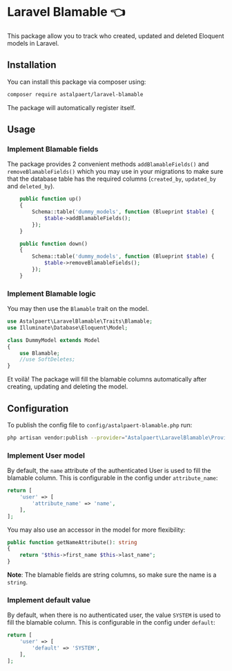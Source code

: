# Laravel Blamable 👈

This package allow you to track who created, updated and deleted Eloquent models in Laravel.


## Installation

You can install this package via composer using:
```sh
composer require astalpaert/laravel-blamable
```

The package will automatically register itself.


## Usage

### Implement Blamable fields

The package provides 2 convenient methods `addBlamableFields()` and `removeBlamableFields()` which you may use in your migrations to make sure that the database table has the required columns (`created_by`, `updated_by` and `deleted_by`).

```php
    public function up()
    {
        Schema::table('dummy_models', function (Blueprint $table) {
            $table->addBlamableFields();
        });
    }

    public function down()
    {
        Schema::table('dummy_models', function (Blueprint $table) {
            $table->removeBlamableFields();
        });
    }
```

### Implement Blamable logic

You may then use the `Blamable` trait on the model.

```php
use Astalpaert\LaravelBlamable\Traits\Blamable;
use Illuminate\Database\Eloquent\Model;

class DummyModel extends Model
{
    use Blamable;
    //use SoftDeletes;
}
```

Et voilà! The package will fill the blamable columns automatically after creating, updating and deleting the model.

## Configuration

To publish the config file to `config/astalpaert-blamable.php` run:

```sh
php artisan vendor:publish --provider="Astalpaert\LaravelBlamable\Providers\BlameableServiceProvider"
```

### Implement User model
By default, the `name` attribute of the authenticated User is used to fill the blamable column. This is configurable in the config under `attribute_name`:

```php
return [
    'user' => [
        'attribute_name' => 'name',
    ],
];
```

You may also use an accessor in the model for more flexibility:
```php
public function getNameAttribute(): string
{
    return "$this->first_name $this->last_name";
}
```
**Note**: The blamable fields are string columns, so make sure the name is a `string`.

### Implement default value

By default, when there is no authenticated user, the value `SYSTEM` is used to fill the blamable column. This is configurable in the config under `default`:

```php
return [
    'user' => [
        'default' => 'SYSTEM',
    ],
];
```
